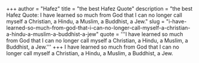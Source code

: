 +++
author = "Hafez"
title = "the best Hafez Quote"
description = "the best Hafez Quote: I have learned so much from God that I can no longer call myself a Christian, a Hindu, a Muslim, a Buddhist, a Jew."
slug = "i-have-learned-so-much-from-god-that-i-can-no-longer-call-myself-a-christian-a-hindu-a-muslim-a-buddhist-a-jew"
quote = '''I have learned so much from God that I can no longer call myself a Christian, a Hindu, a Muslim, a Buddhist, a Jew.'''
+++
I have learned so much from God that I can no longer call myself a Christian, a Hindu, a Muslim, a Buddhist, a Jew.
